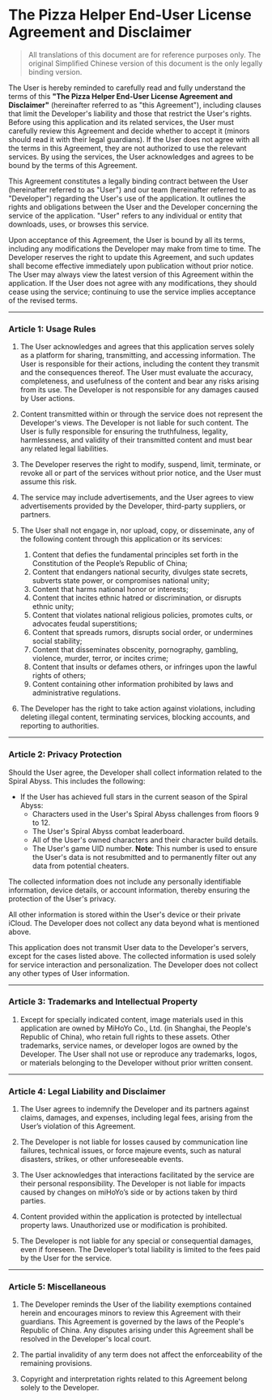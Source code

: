 # The Pizza Helper End-User License Agreement and Disclaimer

> All translations of this document are for reference purposes only. The original Simplified Chinese version of this document is the only legally binding version.

The User is hereby reminded to carefully read and fully understand the terms of this **"The Pizza Helper End-User License Agreement and Disclaimer"** (hereinafter referred to as "this Agreement"), including clauses that limit the Developer's liability and those that restrict the User's rights. Before using this application and its related services, the User must carefully review this Agreement and decide whether to accept it (minors should read it with their legal guardians). If the User does not agree with all the terms in this Agreement, they are not authorized to use the relevant services. By using the services, the User acknowledges and agrees to be bound by the terms of this Agreement.

This Agreement constitutes a legally binding contract between the User (hereinafter referred to as "User") and our team (hereinafter referred to as "Developer") regarding the User's use of the application. It outlines the rights and obligations between the User and the Developer concerning the service of the application. "User" refers to any individual or entity that downloads, uses, or browses this service.

Upon acceptance of this Agreement, the User is bound by all its terms, including any modifications the Developer may make from time to time. The Developer reserves the right to update this Agreement, and such updates shall become effective immediately upon publication without prior notice. The User may always view the latest version of this Agreement within the application. If the User does not agree with any modifications, they should cease using the service; continuing to use the service implies acceptance of the revised terms.

---

### **Article 1: Usage Rules**

1. The User acknowledges and agrees that this application serves solely as a platform for sharing, transmitting, and accessing information. The User is responsible for their actions, including the content they transmit and the consequences thereof. The User must evaluate the accuracy, completeness, and usefulness of the content and bear any risks arising from its use. The Developer is not responsible for any damages caused by User actions.

2. Content transmitted within or through the service does not represent the Developer's views. The Developer is not liable for such content. The User is fully responsible for ensuring the truthfulness, legality, harmlessness, and validity of their transmitted content and must bear any related legal liabilities.

3. The Developer reserves the right to modify, suspend, limit, terminate, or revoke all or part of the services without prior notice, and the User must assume this risk.

4. The service may include advertisements, and the User agrees to view advertisements provided by the Developer, third-party suppliers, or partners.

5. The User shall not engage in, nor upload, copy, or disseminate, any of the following content through this application or its services:
   1. Content that defies the fundamental principles set forth in the Constitution of the People’s Republic of China;
   2. Content that endangers national security, divulges state secrets, subverts state power, or compromises national unity;
   3. Content that harms national honor or interests;
   4. Content that incites ethnic hatred or discrimination, or disrupts ethnic unity;
   5. Content that violates national religious policies, promotes cults, or advocates feudal superstitions;
   6. Content that spreads rumors, disrupts social order, or undermines social stability;
   7. Content that disseminates obscenity, pornography, gambling, violence, murder, terror, or incites crime;
   8. Content that insults or defames others, or infringes upon the lawful rights of others;
   9. Content containing other information prohibited by laws and administrative regulations.

6. The Developer has the right to take action against violations, including deleting illegal content, terminating services, blocking accounts, and reporting to authorities.

---

### **Article 2: Privacy Protection**

Should the User agree, the Developer shall collect information related to the Spiral Abyss. This includes the following:

- If the User has achieved full stars in the current season of the Spiral Abyss:
   - Characters used in the User's Spiral Abyss challenges from floors 9 to 12.
   - The User's Spiral Abyss combat leaderboard.
   - All of the User's owned characters and their character build details.
   - The User's game UID number. **Note**: This number is used to ensure the User's data is not resubmitted and to permanently filter out any data from potential cheaters.

The collected information does not include any personally identifiable information, device details, or account information, thereby ensuring the protection of the User's privacy.

All other information is stored within the User's device or their private iCloud. The Developer does not collect any data beyond what is mentioned above.

This application does not transmit User data to the Developer's servers, except for the cases listed above. The collected information is used solely for service interaction and personalization. The Developer does not collect any other types of User information.

---

### **Article 3: Trademarks and Intellectual Property**

1. Except for specially indicated content, image materials used in this application are owned by MiHoYo Co., Ltd. (in Shanghai, the People's Republic of China), who retain full rights to these assets. Other trademarks, service names, or developer logos are owned by the Developer. The User shall not use or reproduce any trademarks, logos, or materials belonging to the Developer without prior written consent.

---

### **Article 4: Legal Liability and Disclaimer**

1. The User agrees to indemnify the Developer and its partners against claims, damages, and expenses, including legal fees, arising from the User’s violation of this Agreement.

2. The Developer is not liable for losses caused by communication line failures, technical issues, or force majeure events, such as natural disasters, strikes, or other unforeseeable events.

3. The User acknowledges that interactions facilitated by the service are their personal responsibility. The Developer is not liable for impacts caused by changes on miHoYo’s side or by actions taken by third parties.

4. Content provided within the application is protected by intellectual property laws. Unauthorized use or modification is prohibited.

5. The Developer is not liable for any special or consequential damages, even if foreseen. The Developer’s total liability is limited to the fees paid by the User for the service.

---

### **Article 5: Miscellaneous**

1. The Developer reminds the User of the liability exemptions contained herein and encourages minors to review this Agreement with their guardians. This Agreement is governed by the laws of the People's Republic of China. Any disputes arising under this Agreement shall be resolved in the Developer's local court.

2. The partial invalidity of any term does not affect the enforceability of the remaining provisions.

3. Copyright and interpretation rights related to this Agreement belong solely to the Developer.

